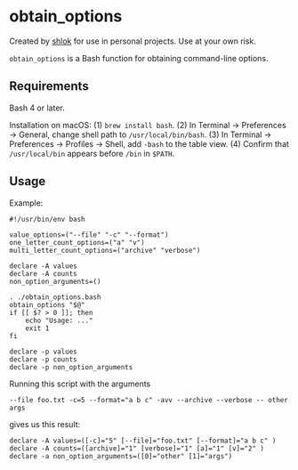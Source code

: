 # obtain_options

Created by [shlok](https://github.com/shlok) for use in personal projects. Use at your own risk.

``obtain_options`` is a Bash function for obtaining command-line options.

## Requirements

Bash 4 or later.

Installation on macOS: (1) `brew install bash`. (2) In Terminal → Preferences → General, change shell path to `/usr/local/bin/bash`. (3) In Terminal → Preferences → Profiles → Shell, add `-bash` to the table view. (4) Confirm that `/usr/local/bin` appears before `/bin` in `$PATH`.

## Usage

Example:

    #!/usr/bin/env bash
    
    value_options=("--file" "-c" "--format")
    one_letter_count_options=("a" "v")
    multi_letter_count_options=("archive" "verbose")
    
    declare -A values
    declare -A counts
    non_option_arguments=()
    
    . ./obtain_options.bash
    obtain_options "$@"
    if [[ $? > 0 ]]; then
        echo "Usage: ..."
        exit 1
    fi
    
    declare -p values
    declare -p counts
    declare -p non_option_arguments

Running this script with the arguments

    --file foo.txt -c=5 --format="a b c" -avv --archive --verbose -- other args

gives us this result:

    declare -A values=([-c]="5" [--file]="foo.txt" [--format]="a b c" )
    declare -A counts=([archive]="1" [verbose]="1" [a]="1" [v]="2" )
    declare -a non_option_arguments=([0]="other" [1]="args")
